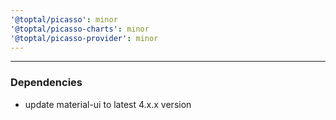 ```yaml
---
'@toptal/picasso': minor
'@toptal/picasso-charts': minor
'@toptal/picasso-provider': minor
---
```


---

### Dependencies

- update material-ui to latest 4.x.x version
